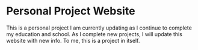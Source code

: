 # Personal Project Website
This is a personal project I am currently updating as I continue to complete my education and school.  As I complete new projects, I will update this website with new info.  To me, this is a project in itself.